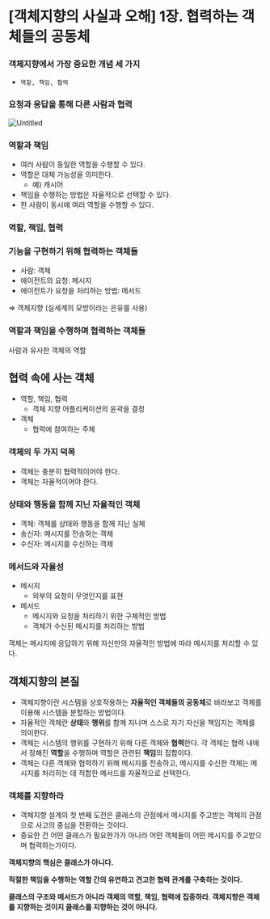 # [객체지향의 사실과 오해] 1장. 협력하는 객체들의 공동체

### 객체지향에서 가장 중요한 개념 세 가지

- `역할, 책임, 협력`

### 요청과 응답을 통해 다른 사람과 협력

![Untitled](https://user-images.githubusercontent.com/37948906/146013385-6d96d937-c482-4620-864e-03b49d8e6c86.png)

### 역할과 책임

- 여러 사람이 동일한 역할을 수행할 수 있다.
- 역할은 대체 가능성을 의미한다.
    - 예) 캐시어
- 책임을 수행하는 방법은 자율적으로 선택할 수 있다.
- 한 사람이 동시에 여러 역할을 수행할 수 있다.

### 역할, 책임, 협력

### 기능을 구현하기 위해 협력하는 객체들

- 사람: 객체
- 에이전트의 요청: 메시지
- 에이전트가 요청을 처리하는 방법: 메서드

⇒ 객체지향 (실세계의 모방이라는 은유를 사용)

### 역할과 책임을 수행하며 협력하는 객체들

사람과 유사한 객체의 역할

## 협력 속에 사는 객체

- 역할, 책임, 협력
    - 객체 지향 어플리케이션의 윤곽을 결정
- 객체
    - 협력에 참여하는 주체

### 객체의 두 가지 덕목

- 객체는 충분히 협력적이어야 한다.
- 객체는 자율적이어야 한다.

### 상태와 행동을 함께 지닌 자율적인 객체

- 객체: 객체를 상태와 행동을 함께 지닌 실체
- 송신자: 메시지를 전송하는 객체
- 수신자: 메시지를 수신하는 객체

### 메서드와 자율성

- 메시지
    - 외부의 요청이 무엇인지를 표현
- 메서드
    - 메시지와 요청을 처리하기 위한 구체적인 방법
    - 객체가 수신된 메시지를 처리하는 방법
    

객체는 메시지에 응답하기 위해 자신만의 자율적인 방법에 따라 메시지를 처리할 수 있다.

## 객체지향의 본질

- 객체지향이란 시스템을 상호작용하는 **자율적인 객체들의 공동체**로 바라보고 객체를 이용해 시스템을 분할하는 방법이다.
- 자율적인 객체란 **상태**와 **행위**를 함께 지니며 스스로 자기 자신을 책임지는 객체를 의미한다.
- 객체는 시스템의 행위를 구현하기 위해 다른 객체와 **협력**한다. 각 객체는 협력 내에서 정해진 **역할**을 수행하며 역할은 관련된 **책임**의 집합이다.
- 객체는 다른 객체와 협력하기 위해 메시지를 전송하고, 메시지를 수신한 객체는 메시지를 처리하는 데 적합한 메서드를 자율적으로 선택한다.

### 객체를 지향하라

- 객체지향 설계의 첫 번째 도전은 클래스의 관점에서 메시지를 주고받는 객체의 관점으로 사고의 중심을 전환하는 것이다.
- 중요한 건 어떤 클래스가 필요한가가 아니라 어떤 객체들이 어떤 메시지를 주고받으며 협력하는가이다.

**객체지향의 핵심은 클래스가 아니다.**

**적절한 책임을 수행하는 역할 간의 유연하고 견고한 협력 관계를 구축하는 것이다.**

**클래스의 구조와 메서드가 아니라 객체의 역할, 책임, 협력에 집중하라. 객체지향은 객체를 지향하는 것이지 클래스를 지향하는 것이 아니다.**
